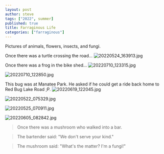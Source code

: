 ```yaml
---
layout: post
author: steve
tags: ["2022", summer]
published: true
title: Farraginous Life
categories: ["farraginous"]
---
```

Pictures of animals, flowers, insects, and fungi.  

Once there was a turtle crossing the road...
![20220524_163913.jpg]({{site.baseurl}}/assets/media/20220524_163913.jpg)

Once there was a frog in the bike shed...
![20220710_123315.jpg]({{site.baseurl}}/assets/media/20220710_123315.jpg)

![20220710_122850.jpg]({{site.baseurl}}/assets/media/20220710_122850.jpg)

This bug was at Manatee Park. He asked if he could get a ride back home to Red Bug Lake Road ;P.
![20220619_122045.jpg]({{site.baseurl}}/assets/media/20220619_122045.jpg)

![20220522_075329.jpg]({{site.baseurl}}/assets/media/20220522_075329.jpg)

![20220525_070911.jpg]({{site.baseurl}}/assets/media/20220525_070911.jpg)

![20220605_082842.jpg]({{site.baseurl}}/assets/media/20220605_082842.jpg)

>Once there was a mushroom who walked into a bar.  

>The bartender said: "We don't serve your kind."  

>The mushroom said: "What's the matter? I'm a fungi!"  
